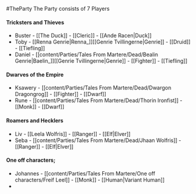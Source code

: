 #TheParty
The Party consists of 7 Players

#### Tricksters and Thieves
- Buster - [[The Duck]] - [[Cleric]] - [[Ande Racen|Duck]]
- Toby - [[Renna Genrie|Renna_]][[Genrie Tvillingerne|Genrie]] - [[Druid]] - [[Tiefling]]
- Daniel - [[content/Parties/Tales From Martere/Dead/Bealin Genrie|Baelin_]][[Genrie Tvillingerne|Genrie]] - [[Fighter]] - [[Tiefling]]

#### Dwarves of the Empire
- Ksawery - [[content/Parties/Tales From Martere/Dead/Dwargon Dragongrog]] - [[Fighter]] - [[Dwarf]]
- Rune - [[content/Parties/Tales From Martere/Dead/Thorin Ironfist]] - [[Monk]] - [[Dwarf]]

#### Roamers and Hecklers 
- Liv - [[Leela Wolfris]] - [[Ranger]] - [[Elf|Elver]]
- Seba - [[content/Parties/Tales From Martere/Dead/Jhaan Wolfris]] - [[Ranger]] - [[Elf|Elver]]

#### One off characters;
- Johannes - [[content/Parties/Tales From Martere/One off characters/Freif Leel]] - [[Monk]] - [[Human|Variant Human]]
- 